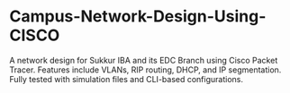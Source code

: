 # Campus-Network-Design-Using-CISCO
A network design for Sukkur IBA and its EDC Branch using Cisco Packet Tracer. Features include VLANs, RIP routing, DHCP, and IP segmentation. Fully tested with simulation files and CLI-based configurations.

